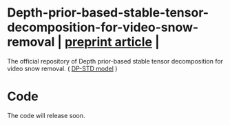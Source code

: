 # Depth-prior-based-stable-tensor-decomposition-for-video-snow-removal | [preprint article](https://papers.ssrn.com/sol3/papers.cfm?abstract_id=4515234) |
The official repository of Depth prior-based stable tensor decomposition for video snow removal.
( [DP-STD model](https://papers.ssrn.com/sol3/papers.cfm?abstract_id=4515234) )

# Code
The code will release soon.
